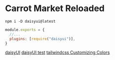 # Carrot Market Reloaded

``` Install daisyUI
npm i -D daisyui@latest
```

``` tailwind.config.js
module.exports = {
  //...
  plugins: [require("daisyui")],
}
```
[daisyUI](https://daisyui.com/docs/install/)
[daisyUI test](https://stackblitz.com/edit/daisyui-nextjs?file=tailwind.config.js)
[tailwindcss Customizing Colors](https://tailwindcss.com/docs/customizing-colors)
